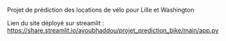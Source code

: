 Projet de prédiction des locations de vélo pour Lille et Washington

Lien du site déployé sur streamlit : https://share.streamlit.io/ayoubhaddou/projet_prediction_bike/main/app.py